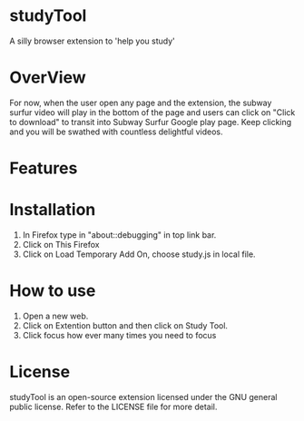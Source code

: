# studyTool
A silly browser extension to 'help you study'
# OverView
For now, when the user open any page and the extension, the subway surfur video will play in the bottom of the page and users can click on "Click to download" to transit into Subway Surfur Google play page. Keep clicking and you will be swathed with countless delightful videos.
# Features

# Installation
1. In Firefox type in "about::debugging" in top link bar.
2. Click on This Firefox
3. Click on Load Temporary Add On, choose study.js in local file.

# How to use
1. Open a new web.
2. Click on Extention button and then click on Study Tool. 
3. Click focus how ever many times you need to focus
   
# License
studyTool is an open-source extension licensed under the GNU general public license. Refer to the LICENSE file for more detail.
